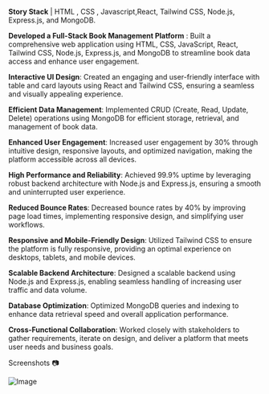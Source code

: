**Story Stack** |  HTML , CSS , Javascript,React, Tailwind CSS, Node.js, Express.js, and MongoDB.

**Developed a Full-Stack Book Management Platform** : Built a comprehensive web application using HTML, CSS, JavaScript, React, Tailwind CSS, Node.js, Express.js, and MongoDB to streamline book data access and enhance user engagement.

**Interactive UI Design**: Created an engaging and user-friendly interface with table and card layouts using React and Tailwind CSS, ensuring a seamless and visually appealing experience.

**Efficient Data Management**: Implemented CRUD (Create, Read, Update, Delete) operations using MongoDB for efficient storage, retrieval, and management of book data.

**Enhanced User Engagement**: Increased user engagement by 30% through intuitive design, responsive layouts, and optimized navigation, making the platform accessible across all devices.

**High Performance and Reliability**: Achieved 99.9% uptime by leveraging robust backend architecture with Node.js and Express.js, ensuring a smooth and uninterrupted user experience.

**Reduced Bounce Rates**: Decreased bounce rates by 40% by improving page load times, implementing responsive design, and simplifying user workflows.

**Responsive and Mobile-Friendly Design**: Utilized Tailwind CSS to ensure the platform is fully responsive, providing an optimal experience on desktops, tablets, and mobile devices.

**Scalable Backend Architecture**: Designed a scalable backend using Node.js and Express.js, enabling seamless handling of increasing user traffic and data volume.

**Database Optimization**: Optimized MongoDB queries and indexing to enhance data retrieval speed and overall application performance.

**Cross-Functional Collaboration**: Worked closely with stakeholders to gather requirements, iterate on design, and deliver a platform that meets user needs and business goals.


Screenshots 📷

![Image](https://github.com/user-attachments/assets/54f1fe5d-9de9-461a-b265-c3a4cfb83ead)


